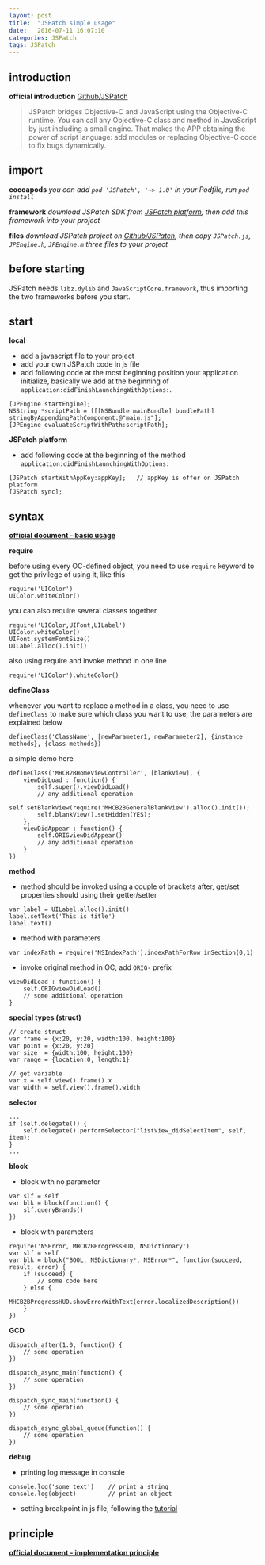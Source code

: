 ```yaml
---
layout: post
title:  "JSPatch simple usage"
date:   2016-07-11 16:07:10
categories: JSPatch
tags: JSPatch
---
```


## introduction

**official introduction**   [Github/JSPatch](https://github.com/bang590/JSPatch)

> JSPatch bridges Objective-C and JavaScript using the Objective-C runtime. You can call any Objective-C class and method in JavaScript by just including a small engine. That makes the APP obtaining the power of script language: add modules or replacing Objective-C code to fix bugs dynamically.

## import

**cocoapods**
*you can add `pod 'JSPatch', '~> 1.0'` in your Podfile, run `pod install`*

**framework**
*download JSPatch SDK from [JSPatch platform](http://www.jspatch.com/Index/sdk), then add this framework into your project*

**files**
*download JSPatch project on [Github/JSPatch](https://github.com/bang590/JSPatch), then copy `JSPatch.js`, `JPEngine.h`, `JPEngine.m` three files to your project*

## before starting
JSPatch needs `libz.dylib` and `JavaScriptCore.framework`, thus importing the two frameworks before you start.

## start

**local**

* add a javascript file to your project
* add your own JSPatch code in js file
* add following code at the most beginning position your application initialize, basically we add at the beginning of `application:didFinishLaunchingWithOptions:`.

```
[JPEngine startEngine];
NSString *scriptPath = [[[NSBundle mainBundle] bundlePath] stringByAppendingPathComponent:@"main.js"];
[JPEngine evaluateScriptWithPath:scriptPath];
```

**JSPatch platform**

* add following code at the beginning of the method `application:didFinishLaunchingWithOptions:`

```
[JSPatch startWithAppKey:appKey];   // appKey is offer on JSPatch platform
[JSPatch sync];
```

## syntax

**[official document - basic usage](https://github.com/bang590/JSPatch/wiki/JSPatch-基础用法)**

**require**

before using every OC-defined object, you need to use `require` keyword to get the privilege of using it, like this 

```
require('UIColor')
UIColor.whiteColor()
```

you can also require several classes together

```
require('UIColor,UIFont,UILabel')
UIColor.whiteColor()
UIFont.systemFontSize()
UILabel.alloc().init()
```

also using require and invoke method in one line

```
require('UIColor').whiteColor()
```

**defineClass**

whenever you want to replace a method in a class, you need to use `defineClass` to make sure which class you want to use, the parameters are explained below

```
defineClass('ClassName', [newParameter1, newParameter2], {instance methods}, {class methods})
```

a simple demo here

```
defineClass('MHCB2BHomeViewController', [blankView], {
    viewDidLoad : function() {
        self.super().viewDidLoad()
        // any additional operation
        self.setBlankView(require('MHCB2BGeneralBlankView').alloc().init());
        self.blankView().setHidden(YES);
    },
    viewDidAppear : function() {
        self.ORIGviewDidAppear()
        // any additional operation
    }
})
```

**method**

* method should be invoked using a couple of brackets after, get/set properties should using their getter/setter

```
var label = UILabel.alloc().init()
label.setText('This is title')
label.text()
```

* method with parameters

```
var indexPath = require('NSIndexPath').indexPathForRow_inSection(0,1)
```

* invoke original method in OC, add `ORIG-` prefix

```
viewDidLoad : function() {
    self.ORIGviewDidLoad()
    // some additional operation
}
```

**special types (struct)**

```
// create struct
var frame = {x:20, y:20, width:100, height:100}
var point = {x:20, y:20}
var size  = {width:100, height:100}
var range = {location:0, length:1}

// get variable
var x = self.view().frame().x
var width = self.view().frame().width
```

**selector**

```
...
if (self.delegate()) {
    self.delegate().performSelector("listView_didSelectItem", self, item);
}
...
```

**block**

* block with no parameter

```
var slf = self
var blk = block(function() {
    slf.queryBrands()
})
```

* block with parameters

```
require('NSError, MHCB2BProgressHUD, NSDictionary')
var slf = self
var blk = block("BOOL, NSDictionary*, NSError*", function(succeed, result, error) {
    if (succeed) {
        // some code here
    } else {
        MHCB2BProgressHUD.showErrorWithText(error.localizedDescription())
    }
})
```

**GCD**

```
dispatch_after(1.0, function() {
    // some operation
})

dispatch_async_main(function() {
    // some operation
})

dispatch_sync_main(function() {
    // some operation
})

dispatch_async_global_queue(function() {
    // some operation
})
```

**debug**

* printing log message in console

```
console.log('some text')    // print a string
console.log(object)         // print an object
```

* setting breakpoint in js file, following the [tutorial](https://github.com/bang590/JSPatch/wiki/JS-断点调试)

## principle
**[official document - implementation principle](https://github.com/bang590/JSPatch/wiki/JSPatch-实现原理详解)**

